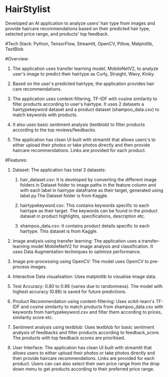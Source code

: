 # HairStylist
Developed an AI application to analyze users’ hair type from images and provide haircare recommendations based on
their predicted hair type, selected price range, and products' top feedback.

#Tech Stack: Python, TensorFlow, Streamlit, OpenCV, Pillow, Matplotlib, TextBlob

#Overview:

1. The application uses transfer learning model, MobileNetV2, to analyze user's image to predict their hairtype as Curly, Straight, Wavy, Kinky.

2. Based on the user's predicted hairtype, the application provides hair care recommendations.

3. The application uses content-filtering, TF-IDF with cosine similarity to filter products according to user's hairtype. It uses 2 datasets a hairtypekeyword dataset and a product dataset (shampoo_data.csv) to match keywords with products.

4. It also uses basic sentiment analysis (textblob) to filter products according to the top reviews/feedbacks. 

5. The application has clean UI built with streamlit that allows users's to either upload their photos or take photos directly and then provide haircare recommendations. Links are provided for each product.

#Features:

1. Dataset: The application has total 3 datasets:
     
     1. hair_dataset.csv: It is developed by converting the different image folders in Dataset folder to image paths in the feature column and with each label in hairtype dataframe as their target, generated using label.py.The Dataset folder is from Kaggle.
     
     2. hairtypekeyword.csv: This contains keywords specific to each hairtype as their target. The keywords can be found in the product dataset in product highlights, specifications, description etc.
     
     3. shampoo_data.csv: It contains product details specific to each hairtype. This dataset is from Kaggle.

2. Image analysis using transfer learning: The application uses a transfer-learning model MobileNetV2 for image analysis and classification. It uses Data Augmentation techniques to optimize performance.

3. Image pre-processing using OpenCV: The model uses OpenCV to pre-process images.

4. Interactive Data visualisation: Uses matplotlib to visualise image data.

5. Test Accuracy: 0.80 to 0.86 (varies due to randomness). The model with highest accuracy (0.86) is saved for future predictions. 

6. Product Recommendation using content-filtering: Uses scikit-learn's  TF-IDF and cosine similarity to match products from shampoo_data.csv with keywords from hairtypekeyword.csv and filter them according to prices, similarity score etc.

7. Sentiment analysis using textblob: Uses textblob for basic sentiment analysis of feedbacks and filter products according to feedback_score. The products with top feedback scores are prioritised.

8. User Interface: The application has clean UI built with streamlit that allows users to either upload their photos or take photos directly and then provide haircare recommendations. Links are provided for each product. Users can can also select their own price range from the drop down menu to get products according to their preferred price range.
   






